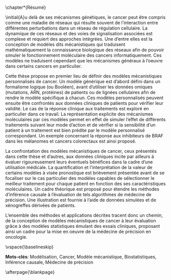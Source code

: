 \chapter*{Résumé}

\initial{A}u delà de ses mécanismes génétiques, le cancer peut être compris comme une maladie de réseaux qui résulte souvent de l’interaction entre différentes perturbations dans un réseau de régulation cellulaire.  La dynamique de ces réseaux et des voies de signalisation associées est complexe et requiert des approches intégrées. Une d’entre elles est la conception de modèles dits mécanistiques qui traduisent mathématiquement la connaissance biologique des réseaux afin de pouvoir simuler le fonctionnement moléculaire des cancers informatiquement. Ces modèles ne traduisent cependant que les mécanismes généraux à l’oeuvre dans certains cancers en particulier.  
  

Cette thèse propose en premier lieu de définir des modèles mécanistiques personnalisés de cancer. Un modèle générique est  d’abord défini dans un formalisme logique (ou Booléen), avant d’utiliser les données omiques (mutations, ARN, protéines) de patients ou de lignées cellulaires afin de rendre le modèle spécifique à chacun. Ces modèles personnalisés peuvent ensuite être confrontés aux données cliniques de patients pour vérifier leur validité. Le cas de la réponse clinique aux traitements est exploré en particulier dans ce travail. La représentation explicite des mécanismes moléculaires par ces modèles permet en effet de simuler l’effet de différents traitements suivant leur mode d’action et de vérifier si la sensibilité d’un patient à un traitement est bien prédite par le modèle personnalisé correspondant. Un exemple concernant la réponse aux inhibiteurs de BRAF dans les mélanomes et cancers colorectaux est ainsi proposé.  
  

La confrontation des modèles mécanistiques de cancer, ceux présentés dans cette thèse et d’autres, aux données cliniques incite par ailleurs à évaluer rigoureusement leurs éventuels bénéfices dans la cadre d’une utilisation médicale. La quantification et l’interprétation de la valeur de certains modèles à visée pronostique est brièvement présentée avant de se focaliser sur le cas particulier des modèles capables de sélectionner le meilleur traitement pour chaque patient en fonction des ses caractéristiques moléculaires. Un cadre théorique est proposé pour étendre les méthodes d’inférence causale à l’évaluation de tels algorithmes de médecine de précision. Une illustration est fournie à l’aide de données simulées et de xénogreffes dérivées de  patients.  
  

L’ensemble des méthodes et applications décrites tracent donc un chemin, de la conception de modèles mécanistiques de cancer à leur évaluation grâce à des modèles statistiques émulant des essais cliniques, proposant ainsi un cadre pour la mise en oeuvre de la médecine de précision en oncologie.

\vspace{\baselineskip}

**Mots-clés**: Modélisation, Cancer, Modèle mécanistique, Biostatistiques, Inférence causale, Médecine de précision


\afterpage{\blankpage}
